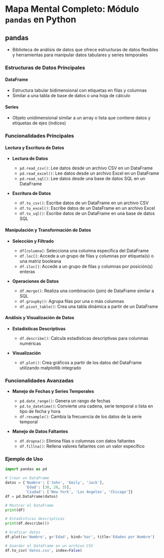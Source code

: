 
# Mapa Mental Completo: Módulo `pandas` en Python

## pandas
- Biblioteca de análisis de datos que ofrece estructuras de datos flexibles y herramientas para manipular datos tabulares y series temporales

### Estructuras de Datos Principales

#### DataFrame

- Estructura tabular bidimensional con etiquetas en filas y columnas
- Similar a una tabla de base de datos o una hoja de cálculo

#### Series

- Objeto unidimensional similar a un array o lista que contiene datos y etiquetas de ejes (índices)

### Funcionalidades Principales

#### Lectura y Escritura de Datos

- **Lectura de Datos**
  - `pd.read_csv()`: Lee datos desde un archivo CSV en un DataFrame
  - `pd.read_excel()`: Lee datos desde un archivo Excel en un DataFrame
  - `pd.read_sql()`: Lee datos desde una base de datos SQL en un DataFrame

- **Escritura de Datos**
  - `df.to_csv()`: Escribe datos de un DataFrame en un archivo CSV
  - `df.to_excel()`: Escribe datos de un DataFrame en un archivo Excel
  - `df.to_sql()`: Escribe datos de un DataFrame en una base de datos SQL

#### Manipulación y Transformación de Datos

- **Selección y Filtrado**
  - `df[columna]`: Selecciona una columna específica del DataFrame
  - `df.loc[]`: Accede a un grupo de filas y columnas por etiqueta(s) o una matriz booleana
  - `df.iloc[]`: Accede a un grupo de filas y columnas por posición(s) enteras

- **Operaciones de Datos**
  - `df.merge()`: Realiza una combinación (join) de DataFrame similar a SQL
  - `df.groupby()`: Agrupa filas por una o más columnas
  - `df.pivot_table()`: Crea una tabla dinámica a partir de un DataFrame

#### Análisis y Visualización de Datos

- **Estadísticas Descriptivas**
  - `df.describe()`: Calcula estadísticas descriptivas para columnas numéricas

- **Visualización**
  - `df.plot()`: Crea gráficos a partir de los datos del DataFrame utilizando matplotlib integrado

### Funcionalidades Avanzadas

- **Manejo de Fechas y Series Temporales**
  - `pd.date_range()`: Genera un rango de fechas
  - `pd.to_datetime()`: Convierte una cadena, serie temporal o lista en tipo de fecha y hora
  - `df.resample()`: Cambia la frecuencia de los datos de la serie temporal

- **Manejo de Datos Faltantes**
  - `df.dropna()`: Elimina filas o columnas con datos faltantes
  - `df.fillna()`: Rellena valores faltantes con un valor específico

### Ejemplo de Uso

```python
import pandas as pd

# Crear un DataFrame
datos = {'Nombre': ['John', 'Emily', 'Jack'],
         'Edad': [30, 28, 35],
         'Ciudad': ['New York', 'Los Angeles', 'Chicago']}
df = pd.DataFrame(datos)

# Mostrar el DataFrame
print(df)

# Estadísticas descriptivas
print(df.describe())

# Graficar datos
df.plot(x='Nombre', y='Edad', kind='bar', title='Edades por Nombre')

# Guardar el DataFrame en un archivo CSV
df.to_csv('datos.csv', index=False)
